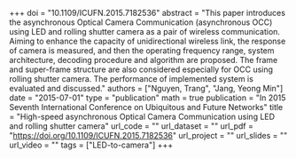 +++
doi = "10.1109/ICUFN.2015.7182536"
abstract = "This paper introduces the asynchronous Optical Camera Communication (asynchronous OCC) using LED and rolling shutter camera as a pair of wireless communication. Aiming to enhance the capacity of unidirectional wireless link, the response of camera is measured, and then the operating frequency range, system architecture, decoding procedure and algorithm are proposed. The frame and super-frame structure are also considered especially for OCC using rolling shutter camera. The performance of implemented system is evaluated and discussed."
authors = ["Nguyen, Trang", "Jang, Yeong Min"]
date = "2015-07-01"
type = "publication"
math = true
publication = "In 2015 Seventh International Conference on Ubiquitous and Future Networks"
title = "High-speed asynchronous Optical Camera Communication using LED and rolling shutter camera"
url_code = ""
url_dataset = ""
url_pdf = "https://doi.org/10.1109/ICUFN.2015.7182536"
url_project = ""
url_slides = ""
url_video = ""
tags = ["LED-to-camera"]
+++
